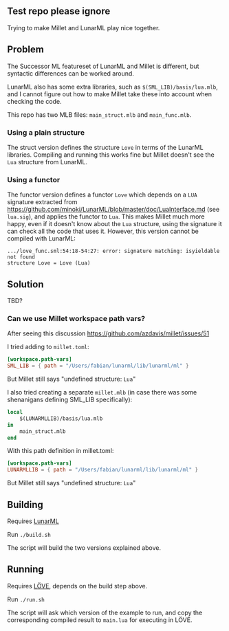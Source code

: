 ## Test repo please ignore

Trying to make Millet and LunarML play nice together.

## Problem

The Successor ML featureset of LunarML and Millet is different, but syntactic
differences can be worked around.

LunarML also has some extra libraries, such as `$(SML_LIB)/basis/lua.mlb`, and
I cannot figure out how to make Millet take these into account when checking
the code.

This repo has two MLB files: `main_struct.mlb` and `main_func.mlb`.

### Using a plain structure

The struct version defines the structure `Love` in terms of the LunarML
libraries. Compiling and running this works fine but Millet doesn't see the
`Lua` structure from LunarML.

### Using a functor

The functor version defines a functor `Love` which depends on a `LUA` signature
extracted from
https://github.com/minoki/LunarML/blob/master/doc/LuaInterface.md (see
`lua.sig`), and applies the functor to `Lua`. This makes Millet much more
happy, even if it doesn't know about the `Lua` structure, using the signature
it can check all the code that uses it. However, this version cannot be compiled with LunarML:

```
.../love_func.sml:54:18-54:27: error: signature matching: isyieldable not found
structure Love = Love (Lua)
```

## Solution

TBD?

### Can we use Millet workspace path vars?

After seeing this discussion https://github.com/azdavis/millet/issues/51

I tried adding to `millet.toml`:

```toml
[workspace.path-vars]
SML_LIB = { path = "/Users/fabian/lunarml/lib/lunarml/ml" }
```

But Millet still says "undefined structure: `Lua`"

I also tried creating a separate `millet.mlb` (in case there was some
shenanigans defining SML_LIB specifically):

```sml
local
    $(LUNARMLLIB)/basis/lua.mlb
in
    main_struct.mlb
end
```

With this path definition in millet.toml:

```toml
[workspace.path-vars]
LUNARMLLIB = { path = "/Users/fabian/lunarml/lib/lunarml/ml" }
```

But Millet still says "undefined structure: `Lua`"

## Building

Requires [LunarML](https://github.com/minoki/LunarML)

Run `./build.sh`

The script will build the two versions explained above.

## Running

Requires [LÖVE](https://love2d.org), depends on the build step above.

Run `./run.sh`

The script will ask which version of the example to run, and copy the
corresponding compiled result to `main.lua` for executing in LÖVE.
